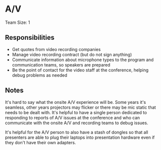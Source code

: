 # A/V 
Team Size: 1

## Responsibilities 

- Get quotes from video recording companies 
- Manage video recording contract (but do not sign anything) 
- Communicate information about microphone types to the program and communication teams, so speakers are prepared 
- Be the point of contact for the video staff at the conference, helping debug problems as needed 

## Notes 

It's hard to say what the onsite A/V experience will be. Some years it's seamless, other years projectors may flicker or there may be mic static that needs to be dealt with. It's helpful to have a single person dedicated to responding to reports of A/V issues at the conference and who can communicate with the onsite A/V and recording teams to debug issues. 

It's helpful for the A/V person to also have a stash of dongles so that all presenters are able to plug their laptops into presentation hardware even if they don't have their own adapters. 